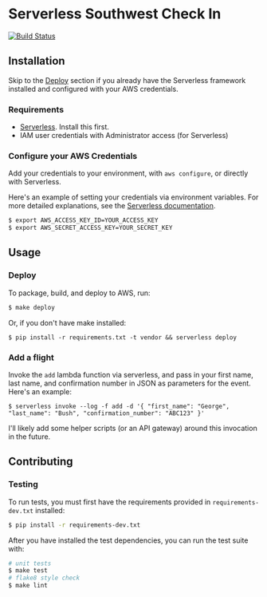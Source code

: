 # Serverless Southwest Check In

[![Build Status](https://travis-ci.org/DavidWittman/serverless-southwest-check-in.svg?branch=master)](https://travis-ci.org/DavidWittman/serverless-southwest-check-in)

## Installation

Skip to the [Deploy](#deploy) section if you already have the Serverless framework installed and configured with your AWS credentials.

### Requirements

 - [Serverless](https://serverless.com/framework/docs/providers/aws/guide/installation/). Install this first.
 - IAM user credentials with Administrator access (for Serverless)

### Configure your AWS Credentials

Add your credentials to your environment, with `aws configure`, or directly with Serverless.

Here's an example of setting your credentials via environment variables. For more detailed explanations, see the [Serverless documentation](https://serverless.com/framework/docs/providers/aws/guide/credentials/).

``` bash
$ export AWS_ACCESS_KEY_ID=YOUR_ACCESS_KEY
$ export AWS_SECRET_ACCESS_KEY=YOUR_SECRET_KEY
```

## Usage

### Deploy

To package, build, and deploy to AWS, run:

``` bash
$ make deploy
```
Or, if you don't have make installed:

```
$ pip install -r requirements.txt -t vendor && serverless deploy
```

### Add a flight

Invoke the `add` lambda function via serverless, and pass in your first name, last name, and confirmation number in JSON as parameters for the event. Here's an example:

```
$ serverless invoke --log -f add -d '{ "first_name": "George", "last_name": "Bush", "confirmation_number": "ABC123" }'
```

I'll likely add some helper scripts (or an API gateway) around this invocation in the future.

## Contributing

### Testing

To run tests, you must first have the requirements provided in `requirements-dev.txt` installed:

``` bash
$ pip install -r requirements-dev.txt
```

After you have installed the test dependencies, you can run the test suite with:

``` bash
# unit tests
$ make test
# flake8 style check
$ make lint
```
